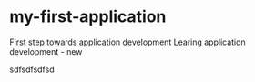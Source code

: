 # my-first-application
First step towards application development
Learing application development  - new


sdfsdfsdfsd
